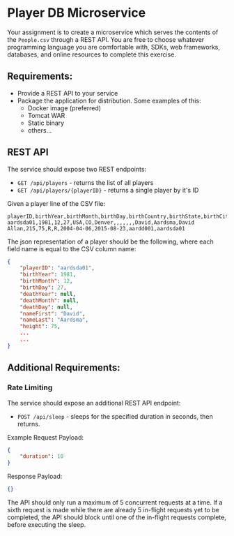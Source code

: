 
# Player DB Microservice

Your assignment is to create a microservice which serves the contents of the `People.csv` through a
REST API. You are free to choose whatever programming language you are comfortable with, SDKs, web
frameworks, databases, and online resources to complete this exercise.

## Requirements:
* Provide a REST API to your service
* Package the application for distribution. Some examples of this:
  * Docker image (preferred)
  * Tomcat WAR
  * Static binary
  * others...

## REST API

The service should expose two REST endpoints:
* `GET /api/players` - returns the list of all players
* `GET /api/players/{playerID}` - returns a single player by it's ID

Given a player line of the CSV file:
```
playerID,birthYear,birthMonth,birthDay,birthCountry,birthState,birthCity,deathYear,deathMonth,deathDay,deathCountry,deathState,deathCity,nameFirst,nameLast,nameGiven,weight,height,bats,throws,debut,finalGame,retroID,bbrefID
aardsda01,1981,12,27,USA,CO,Denver,,,,,,,David,Aardsma,David Allan,215,75,R,R,2004-04-06,2015-08-23,aardd001,aardsda01
```

The json representation of a player should be the following, where each field name is equal to the CSV column name:
```json
{
    "playerID": "aardsda01",
    "birthYear": 1981,
    "birthMonth": 12,
    "birthDay": 27,
    "deathYear": null,
    "deathMonth": null,
    "deathDay": null,
    "nameFirst": "David",
    "nameLast": "Aardsma",
    "height": 75,
    ...
    ...
}
```


## Additional Requirements:

### Rate Limiting

The service should expose an additional REST API endpoint:
* `POST /api/sleep` - sleeps for the specified duration in seconds, then returns.

Example Request Payload:
```json
{
    "duration": 10
}
```

Response Payload:
```json
{}
```

The API should only run a maximum of 5 concurrent requests at a time. If a sixth request is made
while there are already 5 in-flight requests yet to be completed, the API should block until one
of the in-flight requests complete, before executing the sleep.
